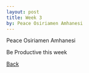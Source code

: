 ```yaml
---
layout: post
title: Week 3
by: Peace Osiriamen Amhanesi
---
```

Peace Osiriamen Amhanesi
 
Be Productive this week

[Back](./)

